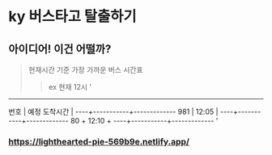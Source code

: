 # ky 버스타고 탈출하기

## 아이디어! 이건 어떨까?

> 현재시간 기준 가장 가까운 버스 시간표
> > ex 현재 12시
'
------------------------------
번호 | 예정 도착시간 |
----+-----------+-------------
981 |  12:05    |
----+-----------+-------------
80  +  12:10    +
----+-----------+-------------
'
### https://lighthearted-pie-569b9e.netlify.app/

